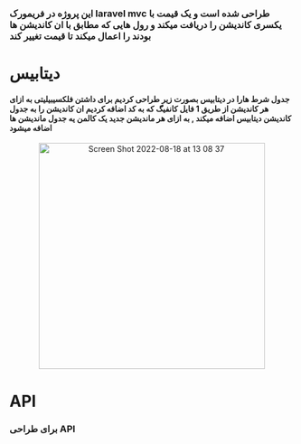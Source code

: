### این پروژه در فریمورک laravel mvc طراحی شده است و یک قیمت با یکسری کاندیشن را دریافت میکند و رول هایی که مطابق با ان کاندیشن ها بودند را اعمال میکند تا قیمت تغییر کند  
# دیتابیس 
#### جدول شرط هارا در دیتابیس بصورت زیر طراحی کردیم برای داشتن فلکسیبیلیتی به ازای هر کاندیشن از طریق 1 فایل کانفیگ که به کد اضافه کردیم ان کاندیشن را به جدول  کاندیشن دیتابیس اضافه میکند , به ازای هر ماندیشن جدید یک کالمن یه جدول ماندیشن ها اضافه میشود
<p align="center">
 
<img width="400" alt="Screen Shot 2022-08-18 at 13 08 37" src="https://user-images.githubusercontent.com/97462859/185374936-ee86ac22-5894-4c29-8a71-d54451ea271e.png">
</p>

# API
### برای طراحی API   
